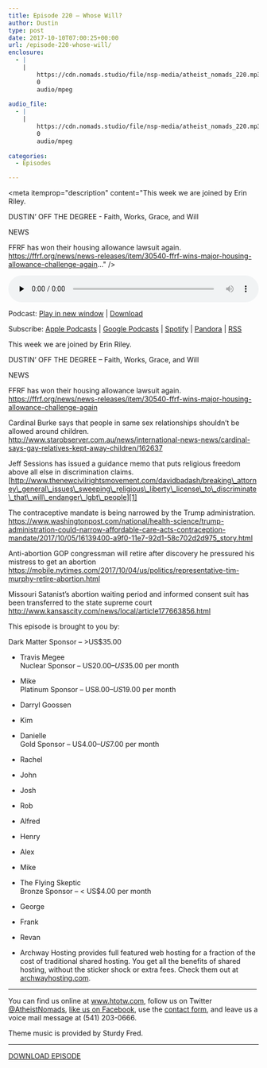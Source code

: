 ```yaml
---
title: Episode 220 – Whose Will?
author: Dustin
type: post
date: 2017-10-10T07:00:25+00:00
url: /episode-220-whose-will/
enclosure:
  - |
    |
        https://cdn.nomads.studio/file/nsp-media/atheist_nomads_220.mp3
        0
        audio/mpeg
        
audio_file:
  - |
    |
        https://cdn.nomads.studio/file/nsp-media/atheist_nomads_220.mp3
        0
        audio/mpeg
        
categories:
  - Episodes

---
```

<div itemscope itemtype="http://schema.org/AudioObject">
  <meta itemprop="name" content="Episode 220 &#8211; Whose Will?" />
  
  <meta itemprop="uploadDate" content="2017-10-10T01:00:25-06:00" />
  
  <meta itemprop="encodingFormat" content="audio/mpeg" />
  
  <meta itemprop="description" content="This week we are joined by Erin Riley.

DUSTIN’ OFF THE DEGREE - Faith, Works, Grace, and Will

NEWS

FFRF has won their housing allowance lawsuit again.
https://ffrf.org/news/news-releases/item/30540-ffrf-wins-major-housing-allowance-challenge-again..." />
  
  <meta itemprop="contentUrl" content="https://dts.podtrac.com/redirect.mp3/cdn.nomads.studio/file/nsp-media/atheist_nomads_220.mp3" />
  </p> 
  
  <div class="powerpress_player" id="powerpress_player_8483">
    <audio class="wp-audio-shortcode" id="audio-1639-227" preload="none" style="width: 100%;" controls="controls"><source type="audio/mpeg" src="https://dts.podtrac.com/redirect.mp3/cdn.nomads.studio/file/nsp-media/atheist_nomads_220.mp3?_=227" /><a href="https://dts.podtrac.com/redirect.mp3/cdn.nomads.studio/file/nsp-media/atheist_nomads_220.mp3">https://dts.podtrac.com/redirect.mp3/cdn.nomads.studio/file/nsp-media/atheist_nomads_220.mp3</a></audio>
  </div>
</div>

<p class="powerpress_links powerpress_links_mp3">
  Podcast: <a href="https://dts.podtrac.com/redirect.mp3/cdn.nomads.studio/file/nsp-media/atheist_nomads_220.mp3" class="powerpress_link_pinw" target="_blank" title="Play in new window" onclick="return powerpress_pinw('https://htotw.com/?powerpress_pinw=1639-podcast');" rel="nofollow">Play in new window</a> | <a href="https://dts.podtrac.com/redirect.mp3/cdn.nomads.studio/file/nsp-media/atheist_nomads_220.mp3" class="powerpress_link_d" title="Download" rel="nofollow" download="atheist_nomads_220.mp3">Download</a>
</p>

<p class="powerpress_links powerpress_subscribe_links">
  Subscribe: <a href="https://podcasts.apple.com/us/podcast/humanists-take-on-the-world/id530050098?mt=2&ls=1" class="powerpress_link_subscribe powerpress_link_subscribe_itunes" target="_blank" title="Subscribe on Apple Podcasts" rel="nofollow">Apple Podcasts</a> | <a href="https://www.google.com/podcasts?feed=aHR0cDovL2F0aGVpc3Rub21hZHMubGlic3luLmNvbS9yc3M%3D" class="powerpress_link_subscribe powerpress_link_subscribe_googleplay" target="_blank" title="Subscribe on Google Podcasts" rel="nofollow">Google Podcasts</a> | <a href="https://open.spotify.com/show/3LzK2xZGike6Tc1GEMtMbr?si=LieN9SNuTpq96smuaUsH8A" class="powerpress_link_subscribe powerpress_link_subscribe_spotify" target="_blank" title="Subscribe on Spotify" rel="nofollow">Spotify</a> | <a href="https://www.pandora.com/podcast/atheist-nomads/PC:10122?corr=62071012&part=ug" class="powerpress_link_subscribe powerpress_link_subscribe_pandora" target="_blank" title="Subscribe on Pandora" rel="nofollow">Pandora</a> | <a href="https://htotw.com/feed/podcast/" class="powerpress_link_subscribe powerpress_link_subscribe_rss" target="_blank" title="Subscribe via RSS" rel="nofollow">RSS</a>
</p>

<CENTER>
</CENTER>This week we are joined by Erin Riley.

DUSTIN’ OFF THE DEGREE &#8211; Faith, Works, Grace, and Will

NEWS

FFRF has won their housing allowance lawsuit again.  
<https://ffrf.org/news/news-releases/item/30540-ffrf-wins-major-housing-allowance-challenge-again>

Cardinal Burke says that people in same sex relationships shouldn&#8217;t be allowed around children.  
 <http://www.starobserver.com.au/news/international-news-news/cardinal-says-gay-relatives-kept-away-children/162637>

Jeff Sessions has issued a guidance memo that puts religious freedom above all else in discrimination claims.  
 [http://www.thenewcivilrightsmovement.com/davidbadash/breaking\_attorney\_general\_issues\_sweeping\_religious\_liberty\_license\_to\_discriminate\_that\_will\_endanger\_lgbt\_people][1]

The contraceptive mandate is being narrowed by the Trump administration.  
 <https://www.washingtonpost.com/national/health-science/trump-administration-could-narrow-affordable-care-acts-contraception-mandate/2017/10/05/16139400-a9f0-11e7-92d1-58c702d2d975_story.html>

Anti-abortion GOP congressman will retire after discovery he pressured his mistress to get an abortion  
 <https://mobile.nytimes.com/2017/10/04/us/politics/representative-tim-murphy-retire-abortion.html>

Missouri Satanist’s abortion waiting period and informed consent suit has been transferred to the state supreme court  
 <http://www.kansascity.com/news/local/article177663856.html>

This episode is brought to you by:

Dark Matter Sponsor – >US$35.00  
* Travis Megee  
Nuclear Sponsor – US$20.00 – US$35.00 per month  
* Mike  
Platinum Sponsor – US$8.00 – US$19.00 per month  
* Darryl Goossen  
* Kim  
* Danielle  
Gold Sponsor – US$4.00 – US$7.00 per month  
* Rachel  
* John  
* Josh  
* Rob  
* Alfred  
* Henry  
* Alex  
* Mike  
* The Flying Skeptic  
Bronze Sponsor – < US$4.00 per month  
* George  
* Frank  
* Revan

* Archway Hosting provides full featured web hosting for a fraction of the cost of traditional shared hosting. You get all the benefits of shared hosting, without the sticker shock or extra fees. Check them out at <a href="http://archwayhosting.com/" target="_blank" rel="noopener">archwayhosting.com</a>.

<hr width="500" />

You can find us online at <a href="https://www.htotw.com/" target="_blank" rel="noopener">www.htotw.com</a>, follow us on Twitter <a href="https://twitter.com/AtheistNomads" target="_blank" rel="noopener">@AtheistNomads</a>, <a href="https://htotw.com/facebook" target="_blank" rel="noopener">like us on Facebook</a>, use the [contact form](https://htotw.com/contact), and leave us a voice mail message at (541) 203-0666.

Theme music is provided by Sturdy Fred.

<hr width="”500”" />

[DOWNLOAD EPISODE][2]

 [1]: http://www.thenewcivilrightsmovement.com/davidbadash/breaking_attorney_general_issues_sweeping_religious_liberty_license_to_discriminate_that_will_endanger_lgbt_people
 [2]: https://dts.podtrac.com/redirect.mp3/cdn.nomads.studio/file/nsp-media/atheist_nomads_220.mp3